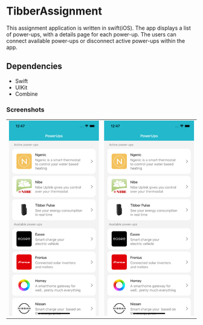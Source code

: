 # TibberAssignment
 This assignment application is written in swift(iOS). The app displays a list of power-ups, with a details page for each power-up. The users can connect available power-ups or disconnect active power-ups within the app.

## Dependencies
 * Swift
 * UIKit
 * Combine
 
 ### Screenshots
 
<table>
  <tr>
    <td><img src="SupportingFiles/Screenshots/ListPage.png"></td>
    <td><img src="SupportingFiles/Screenshots/ListPage.png"></td>
  </tr>
</table>
